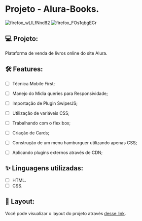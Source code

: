 # Projeto - Alura-Books.

![firefox_wLILfNnd82](https://user-images.githubusercontent.com/104083691/178603273-244a686e-5951-4e44-a906-cf22bcb54329.png)
![firefox_FOs1qbgECr](https://user-images.githubusercontent.com/104083691/178603494-5e6233ad-d05e-40a6-8555-303d9d5ce6f2.png)

## 💻 Projeto:

Plataforma de venda de livros online do site Alura.

## :hammer_and_wrench: Features:

-   [ ] Técnica Mobile First;
-   [ ] Manejo do Midia queries para Responsividade;
-   [ ] Importação de Plugin SwiperJS;
-   [ ] Utilização de variáveis CSS;
-   [ ] Trabalhando com o flex box;
-   [ ] Criação de Cards;
-   [ ] Construção de um menu hamburguer utilizando apenas CSS;
-   [ ] Aplicando plugins externos através de CDN;


## ✨ Linguagens utilizadas:

-   [ ] HTML.
-   [ ] CSS.

## 🔖 Layout:

Você pode visualizar o layout do projeto através [desse link](https://thaizacapelao.github.io/Tela-de-login-League-of-legends/).
